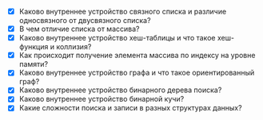 - [x] Каково внутреннее устройство связного списка и различие односвязного от двусвязного списка?
- [x] В чем отличие списка от массива?
- [x] Каково внутреннее устройство хеш-таблицы и что такое хеш-функция и коллизия?
- [x] Как происходит получение элемента массива по индексу на уровне памяти?
- [x] Каково внутреннее устройство графа и что такое ориентированный граф?
- [x] Каково внутреннее устройство бинарного дерева поиска?
- [x] Каково внутреннее устройство бинарной кучи? 
- [x] Какие сложности поиска и записи в разных структурах данных?